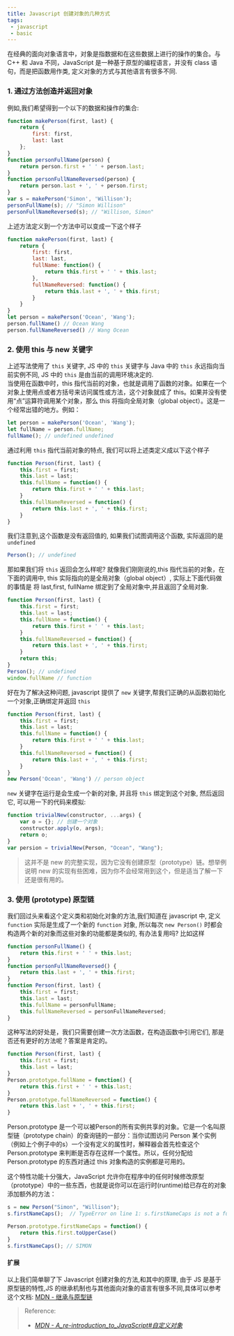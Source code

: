 ```yaml
---
title: Javascript 创建对象的几种方式
tags:
 - javascript
 - basic
---
```


在经典的面向对象语言中，对象是指数据和在这些数据上进行的操作的集合。与 C++ 和 Java 不同，JavaScript 是一种基于原型的编程语言，并没有 class 语句，而是把函数用作类, 定义对象的方式与其他语言有很多不同.

### 1. 通过方法创造并返回对象
例如,我们希望得到一个以下的数据和操作的集合:  
``` javascript
function makePerson(first, last) {
    return {
        first: first,
        last: last
    };
}
function personFullName(person) {
    return person.first + ' ' + person.last;
}
function personFullNameReversed(person) {
    return person.last + ', ' + person.first;
}
var s = makePerson('Simon', 'Willison');
personFullName(s); // "Simon Willison"
personFullNameReversed(s); // "Willison, Simon"
```

上述方法定义到一个方法中可以变成一下这个样子
```javascript
function makePerson(first, last) {
    return {
        first: first,
        last: last,
        fullName: function() {
            return this.first + ' ' + this.last;
        },
        fullNameReversed: function() {
            return this.last + ', ' + this.first;
        }
    }
}
let person = makePerson('Ocean', 'Wang');
person.fullName() // Ocean Wang
person.fullNameReversed() // Wang Ocean
```

### 2. 使用 this 与 new 关键字
上述写法使用了 `this` 关键字, JS 中的 `this` 关键字与 Java 中的 `this` 永远指向当前实例不同, JS 中的 `this` 是由当前的调用环境决定的.  
当使用在函数中时，this 指代当前的对象，也就是调用了函数的对象。如果在一个对象上使用点或者方括号来访问属性或方法，这个对象就成了 this。如果并没有使用“点”运算符调用某个对象，那么 this 将指向全局对象（global object）。这是一个经常出错的地方。例如：
```javascript
let person = makePerson('Ocean', 'Wang');
let fullName = person.fullName;
fullName(); // undefined undefined
```

通过利用 `this` 指代当前对象的特点, 我们可以将上述类定义成以下这个样子
```javascript
function Person(first, last) {
    this.first = first;
    this.last = last;
    this.fullName = function() {
        return this.first + ' ' + this.last;
    }
    this.fullNameReversed = function() {
        return this.last + ', ' + this.first;
    }
}
```
我们注意到,这个函数是没有返回值的, 如果我们试图调用这个函数, 实际返回的是 `undefined`
```javascript
Person(); // undefined
```
那如果我们将 `this` 返回会怎么样呢? 就像我们刚刚说的,this 指代当前的对象，在下面的调用中, this 实际指向的是全局对象（global object）, 实际上下面代码做的事情是 将 last,first, fullName 绑定到了全局对象中,并且返回了全局对象.
```javascript
function Person(first, last) {
    this.first = first;
    this.last = last;
    this.fullName = function() {
        return this.first + ' ' + this.last;
    }
    this.fullNameReversed = function() {
        return this.last + ', ' + this.first;
    }
    return this;
}
Person(); // undefined
window.fullName // function
```
好在为了解决这种问题, javascript 提供了 `new` 关键字,帮我们正确的从函数初始化一个对象,正确绑定并返回 `this`
```javascript
function Person(first, last) {
    this.first = first;
    this.last = last;
    this.fullName = function() {
        return this.first + ' ' + this.last;
    }
    this.fullNameReversed = function() {
        return this.last + ', ' + this.first;
    }
}
new Person('Ocean', 'Wang') // person object
```
`new` 关键字在运行是会生成一个新的对象, 并且将 `this` 绑定到这个对象, 然后返回它, 可以用一下的代码来模拟:
```javascript
function trivialNew(constructor, ...args) {
    var o = {}; // 创建一个对象
    constructor.apply(o, args);
    return o;
}
var persion = trivialNew(Person, "Ocean", "Wang");
```
>这并不是 new 的完整实现，因为它没有创建原型（prototype）链。想举例说明 new 的实现有些困难，因为你不会经常用到这个，但是适当了解一下还是很有用的。

### 3. 使用 (prototype) 原型链
我们回过头来看这个定义类和初始化对象的方法,我们知道在 javascript 中, 定义 `function` 实际是生成了一个新的 `function` 对象, 所以每次 `new Person()` 时都会构造两个新的对象而这些对象的功能都是类似的, 有办法复用吗? 比如这样
``` javascript
function personFullName() {
    return this.first + ' ' + this.last;
}
function personFullNameReversed() {
    return this.last + ', ' + this.first;
}
function Person(first, last) {
    this.first = first;
    this.last = last;
    this.fullName = personFullName;
    this.fullNameReversed = personFullNameReversed;
}
```
这种写法的好处是，我们只需要创建一次方法函数，在构造函数中引用它们, 那是否还有更好的方法呢？答案是肯定的。
```javascript
function Person(first, last) {
    this.first = first;
    this.last = last;
}
Person.prototype.fullName = function() {
    return this.first + ' ' + this.last;
}
Person.prototype.fullNameReversed = function() {
    return this.last + ', ' + this.first;
}
```
Person.prototype 是一个可以被Person的所有实例共享的对象。它是一个名叫原型链（prototype chain）的查询链的一部分：当你试图访问 Person 某个实例（例如上个例子中的s）一个没有定义的属性时，解释器会首先检查这个 Person.prototype 来判断是否存在这样一个属性。所以，任何分配给 Person.prototype 的东西对通过 this 对象构造的实例都是可用的。

这个特性功能十分强大，JavaScript 允许你在程序中的任何时候修改原型（prototype）中的一些东西，也就是说你可以在运行时(runtime)给已存在的对象添加额外的方法：

```javascript
s = new Person("Simon", "Willison");
s.firstNameCaps();  // TypeError on line 1: s.firstNameCaps is not a function

Person.prototype.firstNameCaps = function() {
    return this.first.toUpperCase()
}
s.firstNameCaps(); // SIMON
```

#### 扩展 
以上我们简单聊了下 Javascript 创建对象的方法,和其中的原理, 由于 JS 是基于原型链的特性,JS 的继承机制也与其他面向对象的语言有很多不同,具体可以参考这个文档: [MDN - 继承与原型链](https://developer.mozilla.org/zh-CN/docs/Web/JavaScript/Inheritance_and_the_prototype_chain)


> Reference:
> - *[MDN - A_re-introduction_to_JavaScript#自定义对象](hhttps://developer.mozilla.org/zh-CN/docs/Web/JavaScript/A_re-introduction_to_JavaScript#%E8%87%AA%E5%AE%9A%E4%B9%89%E5%AF%B9%E8%B1%A1)*